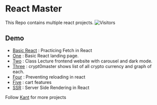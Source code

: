 
# React Master

This Repo contains multiple react projects.
![Visitors](https://hits.seeyoufarm.com/api/count/incr/badge.svg?url=https://github.com/yourusername/yourrepo)



## Demo

 - [Basic React](https://basicreact-ivory.vercel.app/) : Practicing Fetch in React
 - [One](https://reactone-inky.vercel.app) : Basic React landing page.
 - [Two](https://codebankreact.vercel.app/) : Class Lecture frontend website with carousel and dark mode.
 - [Three](https://crypt0master.vercel.app/) : crypt0master shows list of all crypto currency and graph of each.
 - [Four](https://four-umber.vercel.app/) : Preventing reloading in react
 - [Five](https://cart-feature.vercel.app/) : cart features
 - [SSR](https://github.com/kant146/reactssr) : Server Side Rendering in React

Follow [Kant](https://github.com/kant146) for more projects
